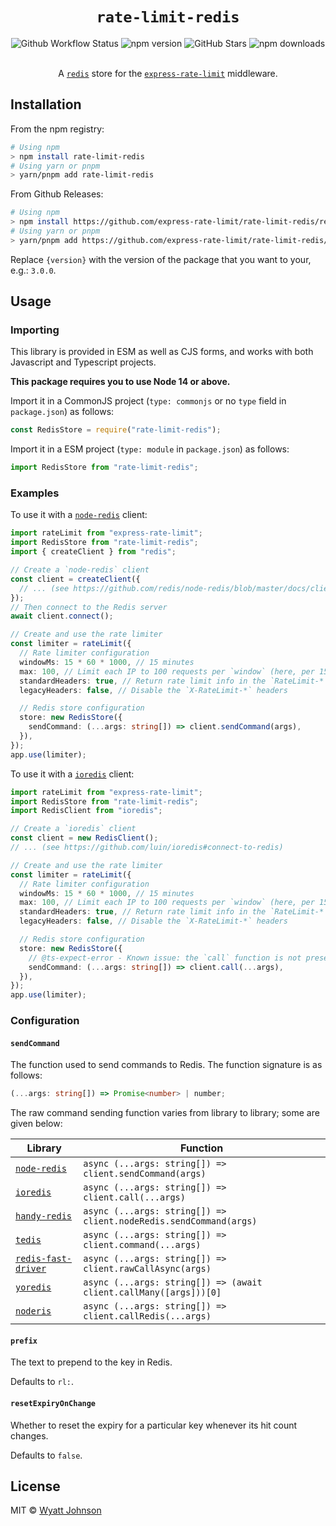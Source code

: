 # <div align="center"> `rate-limit-redis` </div>

<div align="center">
	<img alt="Github Workflow Status" src="https://github.com/express-rate-limit/rate-limit-redis/actions/workflows/ci.yml/badge.svg"/>
	<img alt="npm version" src="https://img.shields.io/npm/v/rate-limit-redis.svg"/>
	<img alt="GitHub Stars" src="https://img.shields.io/github/stars/express-rate-limit/rate-limit-redis"/>
	<img alt="npm downloads" src="https://img.shields.io/npm/dm/rate-limit-redis"/>
</div>

<br>

<div align="center">

A [`redis`](https://github.com/redis/redis) store for the
[`express-rate-limit`](https://github.com/nfriedly/express-rate-limit)
middleware.

</div>

## Installation

From the npm registry:

```sh
# Using npm
> npm install rate-limit-redis
# Using yarn or pnpm
> yarn/pnpm add rate-limit-redis
```

From Github Releases:

```sh
# Using npm
> npm install https://github.com/express-rate-limit/rate-limit-redis/releases/download/v{version}/rate-limit-redis.tgz
# Using yarn or pnpm
> yarn/pnpm add https://github.com/express-rate-limit/rate-limit-redis/releases/download/v{version}/rate-limit-redis.tgz
```

Replace `{version}` with the version of the package that you want to your, e.g.:
`3.0.0`.

## Usage

### Importing

This library is provided in ESM as well as CJS forms, and works with both
Javascript and Typescript projects.

**This package requires you to use Node 14 or above.**

Import it in a CommonJS project (`type: commonjs` or no `type` field in
`package.json`) as follows:

```ts
const RedisStore = require("rate-limit-redis");
```

Import it in a ESM project (`type: module` in `package.json`) as follows:

```ts
import RedisStore from "rate-limit-redis";
```

### Examples

To use it with a [`node-redis`](https://github.com/redis/node-redis) client:

```ts
import rateLimit from "express-rate-limit";
import RedisStore from "rate-limit-redis";
import { createClient } from "redis";

// Create a `node-redis` client
const client = createClient({
  // ... (see https://github.com/redis/node-redis/blob/master/docs/client-configuration.md)
});
// Then connect to the Redis server
await client.connect();

// Create and use the rate limiter
const limiter = rateLimit({
  // Rate limiter configuration
  windowMs: 15 * 60 * 1000, // 15 minutes
  max: 100, // Limit each IP to 100 requests per `window` (here, per 15 minutes)
  standardHeaders: true, // Return rate limit info in the `RateLimit-*` headers
  legacyHeaders: false, // Disable the `X-RateLimit-*` headers

  // Redis store configuration
  store: new RedisStore({
    sendCommand: (...args: string[]) => client.sendCommand(args),
  }),
});
app.use(limiter);
```

To use it with a [`ioredis`](https://github.com/luin/ioredis) client:

```ts
import rateLimit from "express-rate-limit";
import RedisStore from "rate-limit-redis";
import RedisClient from "ioredis";

// Create a `ioredis` client
const client = new RedisClient();
// ... (see https://github.com/luin/ioredis#connect-to-redis)

// Create and use the rate limiter
const limiter = rateLimit({
  // Rate limiter configuration
  windowMs: 15 * 60 * 1000, // 15 minutes
  max: 100, // Limit each IP to 100 requests per `window` (here, per 15 minutes)
  standardHeaders: true, // Return rate limit info in the `RateLimit-*` headers
  legacyHeaders: false, // Disable the `X-RateLimit-*` headers

  // Redis store configuration
  store: new RedisStore({
    // @ts-expect-error - Known issue: the `call` function is not present in @types/ioredis
    sendCommand: (...args: string[]) => client.call(...args),
  }),
});
app.use(limiter);
```

### Configuration

#### `sendCommand`

The function used to send commands to Redis. The function signature is as
follows:

```ts
(...args: string[]) => Promise<number> | number;
```

The raw command sending function varies from library to library; some are given
below:

| Library                                                            | Function                                                          |
| ------------------------------------------------------------------ | ----------------------------------------------------------------- |
| [`node-redis`](https://github.com/redis/node-redis)                | `async (...args: string[]) => client.sendCommand(args)`           |
| [`ioredis`](https://github.com/luin/ioredis)                       | `async (...args: string[]) => client.call(...args)`               |
| [`handy-redis`](https://github.com/mmkal/handy-redis)              | `async (...args: string[]) => client.nodeRedis.sendCommand(args)` |
| [`tedis`](https://github.com/silkjs/tedis)                         | `async (...args: string[]) => client.command(...args)`            |
| [`redis-fast-driver`](https://github.com/h0x91b/redis-fast-driver) | `async (...args: string[]) => client.rawCallAsync(args)`          |
| [`yoredis`](https://github.com/djanowski/yoredis)                  | `async (...args: string[]) => (await client.callMany([args]))[0]` |
| [`noderis`](https://github.com/wallneradam/noderis)                | `async (...args: string[]) => client.callRedis(...args)`          |

#### `prefix`

The text to prepend to the key in Redis.

Defaults to `rl:`.

#### `resetExpiryOnChange`

Whether to reset the expiry for a particular key whenever its hit count changes.

Defaults to `false`.

## License

MIT © [Wyatt Johnson](https://github.com/wyattjoh)
